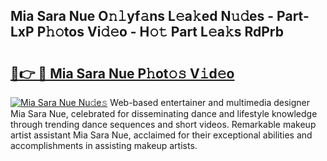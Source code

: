 ## Mia Sara Nue O𝚗𝚕yf𝚊ns L𝚎a𝚔ed N𝚞𝚍es - Part-LxP P𝚑𝚘tos Vi𝚍𝚎o - H𝚘𝚝 Part L𝚎a𝚔s RdPrb

# <h2><a href="http://kf49ui.oniu.top/?m=Mia+Sara+Nue">🔗👉 🔴 Mia Sara Nue P𝚑ot𝚘𝚜 V𝚒d𝚎o</a></h2>

[![Mia Sara Nue Nu𝚍e𝚜](https://i.imgur.com/0qMVB7G.gif)](http://kf49ui.oniu.top/?m=Mia+Sara+Nue)
Web-based entertainer and multimedia designer Mia Sara Nue, celebrated for disseminating dance and lifestyle knowledge through trending dance sequences and short videos. Remarkable makeup artist assistant Mia Sara Nue, acclaimed for their exceptional abilities and accomplishments in assisting makeup artists.  

